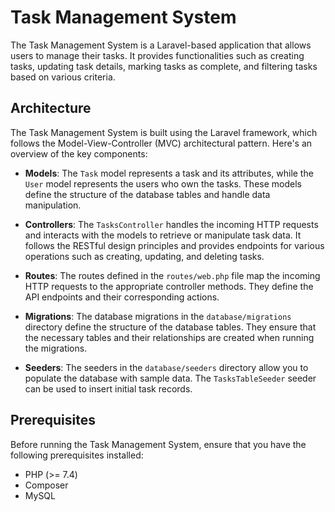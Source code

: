 # Task Management System

The Task Management System is a Laravel-based application that allows users to manage their tasks. It provides functionalities such as creating tasks, updating task details, marking tasks as complete, and filtering tasks based on various criteria.

## Architecture

The Task Management System is built using the Laravel framework, which follows the Model-View-Controller (MVC) architectural pattern. Here's an overview of the key components:

- **Models**: The `Task` model represents a task and its attributes, while the `User` model represents the users who own the tasks. These models define the structure of the database tables and handle data manipulation.

- **Controllers**: The `TasksController` handles the incoming HTTP requests and interacts with the models to retrieve or manipulate task data. It follows the RESTful design principles and provides endpoints for various operations such as creating, updating, and deleting tasks.

- **Routes**: The routes defined in the `routes/web.php` file map the incoming HTTP requests to the appropriate controller methods. They define the API endpoints and their corresponding actions.

- **Migrations**: The database migrations in the `database/migrations` directory define the structure of the database tables. They ensure that the necessary tables and their relationships are created when running the migrations.

- **Seeders**: The seeders in the `database/seeders` directory allow you to populate the database with sample data. The `TasksTableSeeder` seeder can be used to insert initial task records.

## Prerequisites

Before running the Task Management System, ensure that you have the following prerequisites installed:

- PHP (>= 7.4)
- Composer
- MySQL

